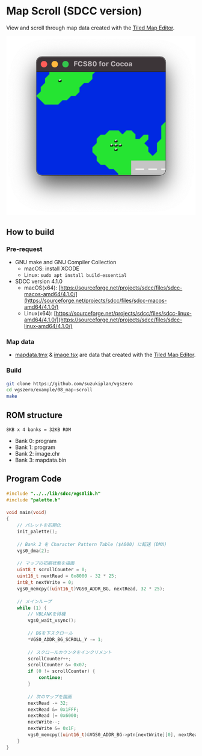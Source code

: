 # Map Scroll (SDCC version)

View and scroll through map data created with the [Tiled Map Editor](https://www.mapeditor.org).

![preview](preview.png)

## How to build

### Pre-request

- GNU make and GNU Compiler Collection
  - macOS: install XCODE
  - Linux: `sudo apt install build-essential`
- SDCC version 4.1.0
  - macOS(x64): [https://sourceforge.net/projects/sdcc/files/sdcc-macos-amd64/4.1.0/](https://sourceforge.net/projects/sdcc/files/sdcc-macos-amd64/4.1.0/)
  - Linux(x64): [https://sourceforge.net/projects/sdcc/files/sdcc-linux-amd64/4.1.0/](https://sourceforge.net/projects/sdcc/files/sdcc-linux-amd64/4.1.0/)

### Map data

- [mapdata.tmx](mapdata.tmx) & [image.tsx](image.tsx) are data that created with the [Tiled Map Editor](https://www.mapeditor.org).

### Build

```zsh
git clone https://github.com/suzukiplan/vgszero
cd vgszero/example/08_map-scroll
make
```

## ROM structure

```
8KB x 4 banks = 32KB ROM
```

- Bank 0: program
- Bank 1: program
- Bank 2: image.chr
- Bank 3: mapdata.bin

## Program Code

```c
#include "../../lib/sdcc/vgs0lib.h"
#include "palette.h"

void main(void)
{
    // パレットを初期化
    init_palette();

    // Bank 2 を Character Pattern Table ($A000) に転送 (DMA)
    vgs0_dma(2);

    // マップの初期状態を描画
    uint8_t scrollCounter = 0;
    uint16_t nextRead = 0x8000 - 32 * 25;
    int8_t nextWrite = 0;
    vgs0_memcpy((uint16_t)VGS0_ADDR_BG, nextRead, 32 * 25);

    // メインループ
    while (1) {
        // VBLANKを待機
        vgs0_wait_vsync();

        // BGを下スクロール
        *VGS0_ADDR_BG_SCROLL_Y -= 1;

        // スクロールカウンタをインクリメント
        scrollCounter++;
        scrollCounter &= 0x07;
        if (0 != scrollCounter) {
            continue;
        }

        // 次のマップを描画
        nextRead -= 32;
        nextRead &= 0x1FFF;
        nextRead |= 0x6000;
        nextWrite--;
        nextWrite &= 0x1F;
        vgs0_memcpy((uint16_t)&VGS0_ADDR_BG->ptn[nextWrite][0], nextRead, 32);
    }
}
```